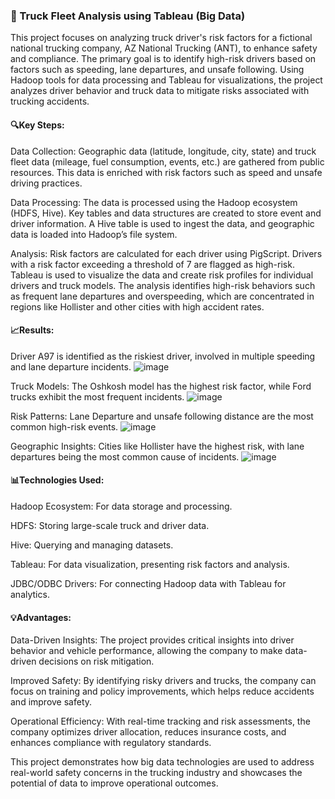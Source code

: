 ### 🚛 Truck Fleet Analysis using Tableau (Big Data)
This project focuses on analyzing truck driver's risk factors for a fictional national trucking company, AZ National Trucking (ANT), to enhance safety and compliance. The primary goal is to identify high-risk drivers based on factors such as speeding, lane departures, and unsafe following. Using Hadoop tools for data processing and Tableau for visualizations, the project analyzes driver behavior and truck data to mitigate risks associated with trucking accidents.

#### 🔍Key Steps:

Data Collection: Geographic data (latitude, longitude, city, state) and truck fleet data (mileage, fuel consumption, events, etc.) are gathered from public resources. This data is enriched with risk factors such as speed and unsafe driving practices.

Data Processing: The data is processed using the Hadoop ecosystem (HDFS, Hive). Key tables and data structures are created to store event and driver information. A Hive table is used to ingest the data, and geographic data is loaded into Hadoop’s file system.

Analysis: Risk factors are calculated for each driver using PigScript. Drivers with a risk factor exceeding a threshold of 7 are flagged as high-risk. Tableau is used to visualize the data and create risk profiles for individual drivers and truck models. The analysis identifies high-risk behaviors such as frequent lane departures and overspeeding, which are concentrated in regions like Hollister and other cities with high accident rates.

#### 📈Results:

Driver A97 is identified as the riskiest driver, involved in multiple speeding and lane departure incidents.
![image](https://github.com/user-attachments/assets/8a5f193a-6e7a-44a9-9311-7b2fcd4be0e2)

Truck Models: The Oshkosh model has the highest risk factor, while Ford trucks exhibit the most frequent incidents.
![image](https://github.com/user-attachments/assets/11489cb3-89af-4b80-a90d-a5c30278abae)

Risk Patterns: Lane Departure and unsafe following distance are the most common high-risk events.
![image](https://github.com/user-attachments/assets/1a5b22e2-ce4b-43b8-a241-89b45f0e0fb8)

Geographic Insights: Cities like Hollister have the highest risk, with lane departures being the most common cause of incidents.
![image](https://github.com/user-attachments/assets/4a01baae-b5ca-4eee-9581-26cd91aec445)

#### 📊Technologies Used:

Hadoop Ecosystem: For data storage and processing.

HDFS: Storing large-scale truck and driver data.

Hive: Querying and managing datasets.

Tableau: For data visualization, presenting risk factors and analysis.

JDBC/ODBC Drivers: For connecting Hadoop data with Tableau for analytics.

#### 💡Advantages:

Data-Driven Insights: The project provides critical insights into driver behavior and vehicle performance, allowing the company to make data-driven decisions on risk mitigation.

Improved Safety: By identifying risky drivers and trucks, the company can focus on training and policy improvements, which helps reduce accidents and improve safety.

Operational Efficiency: With real-time tracking and risk assessments, the company optimizes driver allocation, reduces insurance costs, and enhances compliance with regulatory standards.

This project demonstrates how big data technologies are used to address real-world safety concerns in the trucking industry and showcases the potential of data to improve operational outcomes.
